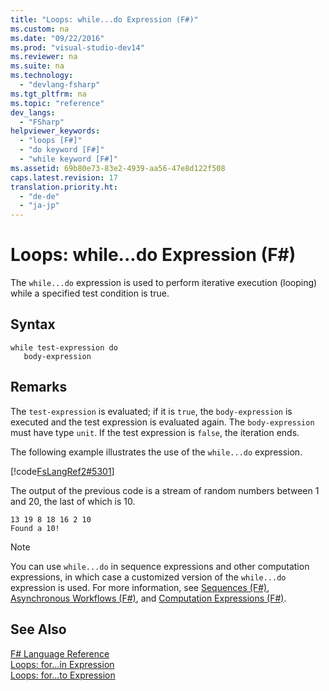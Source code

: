 ```yaml
---
title: "Loops: while...do Expression (F#)"
ms.custom: na
ms.date: "09/22/2016"
ms.prod: "visual-studio-dev14"
ms.reviewer: na
ms.suite: na
ms.technology: 
  - "devlang-fsharp"
ms.tgt_pltfrm: na
ms.topic: "reference"
dev_langs: 
  - "FSharp"
helpviewer_keywords: 
  - "loops [F#]"
  - "do keyword [F#]"
  - "while keyword [F#]"
ms.assetid: 69b80e73-83e2-4939-aa56-47e8d122f508
caps.latest.revision: 17
translation.priority.ht: 
  - "de-de"
  - "ja-jp"
---
```

# Loops: while...do Expression (F#)
The `while...do` expression is used to perform iterative execution (looping) while a specified test condition is true.  
  
## Syntax  
  
```  
while test-expression do  
   body-expression  
```  
  
## Remarks  
 The `test-expression` is evaluated; if it is `true`, the `body-expression` is executed and the test expression is evaluated again. The `body-expression` must have type `unit`. If the test expression is `false`, the iteration ends.  
  
 The following example illustrates the use of the `while...do` expression.  
  
 [!code[FsLangRef2#5301](../VS_csharp/codesnippet/FSharp/loops--while...do-expression--fsharp-_1.fs)]  
  
 The output of the previous code is a stream of random numbers between 1 and 20, the last of which is 10.  
  
```  
13 19 8 18 16 2 10  
Found a 10!  
```  
  
> [!NOTE]
>  You can use `while...do` in sequence expressions and other computation expressions, in which case a customized version of the `while...do` expression is used. For more information, see [Sequences (F#)](../VS_csharp/sequences--fsharp-.md), [Asynchronous Workflows (F#)](../VS_csharp/asynchronous-workflows--fsharp-.md), and [Computation Expressions (F#)](../VS_csharp/computation-expressions--fsharp-.md).  
  
## See Also  
 [F# Language Reference](../VS_csharp/fsharp-language-reference.md)   
 [Loops: for...in Expression](../VS_csharp/loops--for...in-expression--fsharp-.md)   
 [Loops: for...to Expression](../VS_csharp/loops--for...to-expression--fsharp-.md)